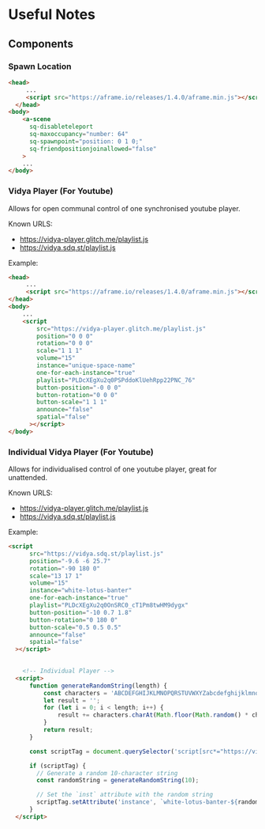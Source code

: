 # Useful Notes

## Components

### Spawn Location

```html
<head>
     ...
     <script src="https://aframe.io/releases/1.4.0/aframe.min.js"></script>
  </head>
<body>
    <a-scene
      sq-disableteleport
      sq-maxoccupancy="number: 64"
      sq-spawnpoint="position: 0 1 0;"
      sq-friendpositionjoinallowed="false"
    >
    ...
</body>
```

### Vidya Player (For Youtube)

Allows for open communal control of one synchronised youtube player.

Known URLS:

* https://vidya-player.glitch.me/playlist.js
* https://vidya.sdq.st/playlist.js

Example:

```html
<head>
     ...
     <script src="https://aframe.io/releases/1.4.0/aframe.min.js"></script>
</head>
<body>
    ...
    <script
        src="https://vidya-player.glitch.me/playlist.js"
        position="0 0 0"
        rotation="0 0 0"
        scale="1 1 1"
        volume="15"
        instance="unique-space-name"
        one-for-each-instance="true"
        playlist="PLDcXEgXu2q0PSPddoKlUehRpp22PNC_76"
        button-position="-0 0 0"
        button-rotation="0 0 0" 
        button-scale="1 1 1"
        announce="false" 
        spatial="false"
      ></script>
</body>
```

### Individual Vidya Player (For Youtube)

Allows for individualised control of one youtube player, great for unattended.

Known URLS:

* https://vidya-player.glitch.me/playlist.js
* https://vidya.sdq.st/playlist.js

Example:

```html
<script
      src="https://vidya.sdq.st/playlist.js"
      position="-9.6 -6 25.7"
      rotation="-90 180 0"
      scale="13 17 1"
      volume="15"
      instance="white-lotus-banter"
      one-for-each-instance="true"
      playlist="PLDcXEgXu2q0OnSRC0_cT1Pm8twHM9dygx"
      button-position="-10 0.7 1.8"
      button-rotation="0 180 0" 
      button-scale="0.5 0.5 0.5"
      announce="false" 
      spatial="false"
  ></script>
  

    <!-- Individual Player -->
  <script>
      function generateRandomString(length) {
          const characters = 'ABCDEFGHIJKLMNOPQRSTUVWXYZabcdefghijklmnopqrstuvwxyz0123456789';
          let result = '';
          for (let i = 0; i < length; i++) {
              result += characters.charAt(Math.floor(Math.random() * characters.length));
          }
          return result;
      }      

      const scriptTag = document.querySelector('script[src*="https://vidya.sdq.st/playlist.js"]');

      if (scriptTag) {
        // Generate a random 10-character string
        const randomString = generateRandomString(10);

        // Set the `inst` attribute with the random string
        scriptTag.setAttribute('instance', `white-lotus-banter-${randomString}`);
      }
  </script>
```

